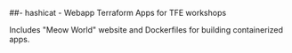 ##- hashicat - Webapp
Terraform Apps for TFE workshops

Includes "Meow World" website and Dockerfiles for building containerized apps.
